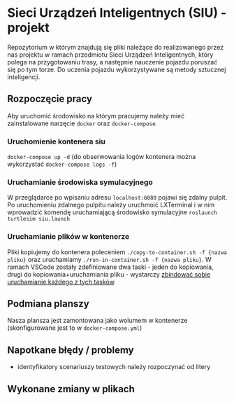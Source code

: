 # Sieci Urządzeń Inteligentnych (SIU) - projekt

Repozytorium w którym znajdują się pliki należące do realizowanego przez nas projektu w ramach przedmiotu Sieci Urządzeń Inteligentnych, który polega na przygotowaniu trasy, a następnie nauczenie pojazdu poruszać się po tym torze. Do uczenia pojazdu wykorzystywane są metody sztucznej inteligencji.

## Rozpoczęcie pracy

Aby uruchomić środowisko na którym pracujemy należy mieć zainstalowane narzęcie `docker` oraz `docker-compose`

### Uruchomienie kontenera siu

`docker-compose up -d` (do obserwowania logów kontenera można wykorzystać `docker-compose logs -f`)

### Uruchamianie środowiska symulacyjnego

W przeglądarce po wpisaniu adresu `localhost:6080` pojawi się zdalny pulpit. Po uruchomieniu zdalnego pulpitu należy uruchmoić LXTerminal i w nim wprowadzić komendę uruchamiającą środowisko symulacyjne `roslaunch turtlesim siu.launch`

### Uruchamianie plików w kontenerze

Pliki kopiujemy do kontenera poleceniem `./copy-to-container.sh -f {nazwa pliku}` oraz uruchamiamy `./run-in-container.sh -f {nazwa pliku}`. W ramach VSCode zostały zdefiniowane dwa taski - jeden do kopiowania, drugi do kopiowania+uruchamiania pliku - wystarczy [zbindować sobie uruchamianie każdego z tych tasków](https://code.visualstudio.com/docs/editor/tasks#_binding-keyboard-shortcuts-to-tasks).

## Podmiana planszy

Nasza plansza jest zamontowana jako wolumem w kontenerze (skonfigurowane jest to w `docker-compose.yml`)

## Napotkane błędy / problemy

- identyfikatory scenariuszy testowych należy rozpoczynać od litery

## Wykonane zmiany w plikach
